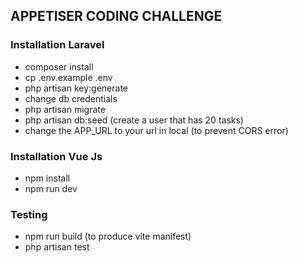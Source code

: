 ## APPETISER CODING CHALLENGE

### Installation Laravel
   - composer install
   - cp .env.example .env
   - php artisan key:generate
   - change db credentials
   - php artisan migrate
   - php artisan db:seed (create a user that has 20 tasks)
   - change the APP_URL to your url in local (to prevent CORS error)

### Installation Vue Js
   - npm install
   - npm run dev

### Testing
   - npm run build (to produce vite manifest)
   - php artisan test
